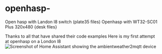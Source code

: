 # openhasp-
Open hasp with Landon l8 switch (plate35 files)
Openhasp with WT32-SC01 Plus 320x480 {desk files}

Thanks to all that have shared their 
code examples 
Here is my first attempt at openhasp on 
a London l8
![Screenshot of Home Assistant showing the ambientweather2mqtt device]()
